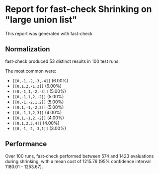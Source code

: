 # Report for fast-check Shrinking on "large union list"

This report was generated with fast-check 

## Normalization

fast-check produced 53 distinct results in 100 test runs.

The most common were:

* ``[[0,-1,-2,-3,-4]]`` (6.00%)
* ``[[0,1,2,-1,3]]`` (6.00%)
* ``[[0,-1,1,-2,-3]]`` (5.00%)
* ``[[0,-1,1,2,-2]]`` (5.00%)
* ``[[0,-1,-2,1,2]]`` (5.00%)
* ``[[0,1,-1,-2,2]]`` (5.00%)
* ``[[0,-1,1,2,3]]`` (4.00%)
* ``[[0,1,-1,2,-2]]`` (4.00%)
* ``[[0,1,2,3,4]]`` (4.00%)
* ``[[0,-1,-2,-3,1]]`` (3.00%)

## Performance

Over 100 runs, fast-check performed between 574 and 1423 evaluations during shrinking,
with a mean cost of 1215.76 (95% confidence interval 1180.01 - 1253.67).
